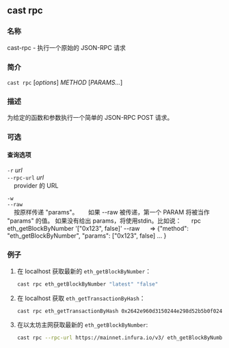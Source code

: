 ## cast rpc

### 名称

cast-rpc -  执行一个原始的 JSON-RPC 请求

### 简介

``cast rpc`` [*options*] *METHOD* [*PARAMS...*]

### 描述

为给定的函数和参数执行一个简单的 JSON-RPC POST 请求。

### 可选

#### 查询选项

`-r` *url*  
`--rpc-url` *url*  
&nbsp;&nbsp;&nbsp;&nbsp;provider 的 URL

`-w`  
`--raw`  
&nbsp;&nbsp;&nbsp;&nbsp;按原样传递 "params"。
&nbsp;&nbsp;&nbsp;&nbsp; 如果 --raw 被传递，第一个 PARAM 将被当作 "params" 的值。 如果没有给出 params，将使用stdin。比如说：
&nbsp;&nbsp;&nbsp;&nbsp; rpc eth_getBlockByNumber '["0x123", false]' --raw
&nbsp;&nbsp;&nbsp;&nbsp;   => {"method": "eth_getBlockByNumber", "params": ["0x123", false] ... }

### 例子

1. 在 localhost 获取最新的 `eth_getBlockByNumber`：

    ```sh
    cast rpc eth_getBlockByNumber "latest" "false"
    ```

2. 在 localhost 获取 `eth_getTransactionByHash`：

    ```sh
    cast rpc eth_getTransactionByHash 0x2642e960d3150244e298d52b5b0f024782253e6d0b2c9a01dd4858f7b4665a3f
    ```

3. 在以太坊主网获取最新的 `eth_getBlockByNumber`:

   ```sh
   cast rpc --rpc-url https://mainnet.infura.io/v3/ eth_getBlockByNumber "latest" "false"
   ```